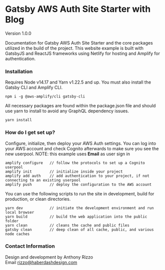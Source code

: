 # Gatsby AWS Auth Site Starter with Blog
Version 1.0.0

Documentation for Gatsby AWS Auth Site Starter and the core packages utilized in the build of the project. This website example is built with GatsbyJS and ReactJS frameworks using Netlify for hosting and Amplify for authentication.

### Installation ###

Requires Node v14.17 and Yarn v1.22.5 and up. You must also install the Gatsby CLI and Amplify CLI.

```
npm i -g @aws-amplify/cli gatsby-cli
```

All necessary packages are found within the package.json file and should use yarn to install to avoid any GraphQL dependency issues.

```
yarn install
```

### How do I get set up? ###

Configure, initialize, then deploy your AWS Auth settings. You can log into your AWS account and check Cognito afterwards to make sure you see the new userpool. NOTE: this example uses **Email** as user sign in

```
amplify configure   // follow the protocols to set up a Cognito userpool
amplify init        // initialize inside your project
amplify add auth    // add authentication to your project, if not connecting to an existing userpool
amplify push        // deploy the configuration to the AWS account
```

You can use the following scripts to run the site in development, build for production, or clean directories.

```
yarn dev            // initiate the development environment and run local browser
yarn build          // build the web application into the public folder
yarn clean          // cleans the cache and public files
gatsby clean        // deep clean of all cache, public, and various node caches
```

### Contact Information ###

Design and development by Anthony Rizzo<br />
Email rizzo@haberdashdesign.com